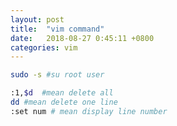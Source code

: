 ```yaml
---
layout: post
title:  "vim command"
date:   2018-08-27 0:45:11 +0800
categories: vim
---
```


```bash
sudo -s #su root user
```

```bash
:1,$d  #mean delete all
dd #mean delete one line
:set num # mean display line number
```
